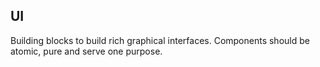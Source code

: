 ## UI

Building blocks to build rich graphical interfaces. Components should be atomic,
pure and serve one purpose.
